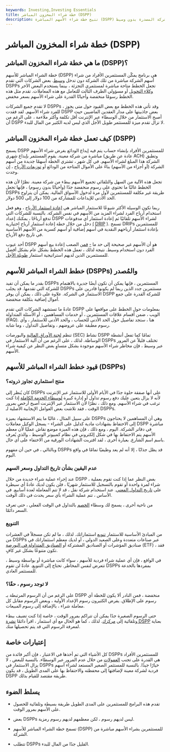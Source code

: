 ```yaml
---
keywords: Investing,Investing Essentials
title: خطة شراء المخزون المباشر (DSPP)
description: تتيح خطة شراء الأسهم المباشرة (DSPP) للمستثمرين الأفراد شراء الأسهم مباشرة من الشركة المصدرة بدون وسيط.
---
```


# خطة شراء المخزون المباشر (DSPP)
## ما هي خطة شراء المخزون المباشر (DSPP)؟

خطة الشراء المباشر للأسهم (DSPP) هي برنامج يمكّن المستثمرين الأفراد من شراء أسهم الشركة مباشرة من تلك الشركة دون تدخل [وسيط](/broker). بعض الشركات التي تقدم DSPPs تجعل الخطط متاحة مباشرة لمستثمري التجزئة ، بينما يستخدم البعض الآخر [وكلاء التحويل](/transferagent) أو مسؤولي الطرف الثالث للتعامل مع هذه المعاملات. تقدم مثل هذه الخطط رسومًا منخفضة وأحيانًا القدرة على شراء الأسهم بسعر مخفض.

لا تقدم جميع الشركات DSPPs ، وقد تأتي هذه الخطط مع بعض القيود حول متى يجوز للفرد شراء الأسهم. لقد فقدت DSPP بعض جاذبيتها على مدار العقدين الماضيين حيث أصبح الاستثمار من خلال الوسطاء عبر الإنترنت أقل تكلفة وأكثر ملاءمة ، على الرغم من أن DSPP لا تزال تقدم ميزة للمستثمر طويل الأجل الذي ليس لديه الكثير من المال للبدء.

## كيف تعمل خطة شراء المخزون المباشر (DSPP)

يسمح DSPP للمستثمرين الأفراد بإنشاء حساب يتم فيه إيداع الودائع بغرض شراء الأسهم مباشرة من شركة معينة. يقوم المستثمر بإيداع شهري (عادة عن طريق ACH) وتطبق الشركة هذا المبلغ لشراء الأسهم. في كل شهر ، تشتري الخطة أسهمًا جديدة من أسهم الشركة (أو أجزاء من الأسهم) بناءً على الأموال المتاحة من الودائع أو [توزيعات الأرباح](/dividend) ، إن وجدت.

تجعل هذه الآلية من السهل والتلقائي تجميع الأسهم ببطء من شركة معينة. نظرًا لأن هذه الخطط غالبًا ما تحتوي على رسوم منخفضة جدًا (وأحيانًا بدون رسوم) ، فإنها تجعل DSPPs طريقة غير مكلفة للمستثمرين لأول مرة لدخول الأسواق المالية. يمكن أن يتراوح الحد الأدنى للإيداعات للمشاركة من 100 دولار إلى 500 دولار.

ربما تكون الوسيلة الأكثر شيوعًا للاستثمار المباشر هي [إعادة استثمار الأرباح](/reinvestment) ، وهو فعل استخدام أرباح الفرد لشراء المزيد من الأسهم في نفس الشركة. بالنسبة للشركات التي تدفع أرباحًا ، يمكنك إعداد DSPP لشراء الأسهم تلقائيًا ثم إعادة استثمار أي مدفوعات دخل من خلال خطة إعادة استثمار أرباح اختيارية [(](/dividendreinvestmentplan) [DRIP](/dividendreinvestmentplan) ). تسمح DRIPs للمستثمرين بإعادة استثمار أرباحهم النقدية في أسهم إضافية أو أسهم كسرية من الأسهم الأساسية في تاريخ دفع الأرباح.

أحد عيوب DSPP هو أن الأسهم غير صحيحة إلى حد ما [-](/illiquid) [فمن](/illiquid) الصعب إعادة بيع أسهم الفرد دون استخدام وسيط. نتيجة لذلك ، تعمل هذه الخطط بشكل عام بشكل أفضل للمستثمرين الذين لديهم استراتيجية استثمار [طويلة الأجل](/longterm).

## خطط الشراء المباشر للأسهم (DSPPs) والمُصدر

بقدر ما يمكن أن تفيد DSPPs المستثمرين ، فإنها يمكن أن تكون أيضًا جديرة بالاهتمام للشركة التي تقدمها. قد يجلب DSPPs مستثمرين جدد الذين ربما لم يكونوا قادرين على الاستثمار في الشركة. علاوة على ذلك ، يمكن أن يوفر DSPP للشركة القدرة على جمع أموال إضافية بتكلفة منخفضة.

عادةً ما تستشهد الشركات التي تقدم DSPP بمعلومات حول الخطط على مواقعها على الويب ، ضمن أقسام علاقات المستثمرين ، أو خدمات المساهمين ، أو الأسئلة المتداولة (FAQ). هنا ، ستجد تفاصيل حول الحد الأدنى للحساب ، والحد الأدنى للاستثمار ، وأي رسوم مطبقة على عروضهم ، وتفاصيل التداول ، وما شابه.

تنظم [لجنة الأوراق المالية](/sec) والبورصات (SEC) نشاط DSPP تمامًا كما تفعل أنشطة الوساطة. لذلك ، على الرغم من أن آلية الاستثمار في DSPPs تختلف قليلاً عن المرور عبر وسيط ، فإن مخاطر شراء الأسهم موجودة بشكل متساوٍ بغض النظر عن كيفية شراء الأسهم.

## قيود خطط الشراء المباشر للأسهم (DSPPs)

### منتج استثماري تجاوز ذروته؟

كان يُنظر إلى DSPPs على أنها صفقة حلوة جدًا في الأيام الأولى للاستثمار عبر الإنترنت لأنه لا يزال يتعين عليك دفع رسوم تداول أو إدارة كبيرة [لوسطاء الخدمة الكاملة](/fullservicebroker) إذا كنت ترغب في شراء الأسهم. ومع ذلك ، نظرًا لأن الاستثمار عبر الإنترنت أصبح أرخص بمرور الوقت ، فقد تلاشت بعض العوامل الإيجابية الأصلية لـ DSPPs.

على سبيل المثال ، غالبًا ما يتم الاستشهاد بميزة DSPPs وهي أن المساهمين لا يحتاجون إلى الاحتفاظ بشهادات مادية كدليل على الشراء - يسجل الوكيل معاملات DSPP مباشرة في دفاتر الشركة. اليوم ، ومع ذلك ، فإن هذه الميزة موضع نقاش عمليًا لأن معظم الأسهم يتم الاحتفاظ بها في شكل إلكتروني في نظام كمبيوتر الوسيط ، والذي يُعرف باسم اسم الشارع. بعبارة أخرى ، لقد اقتربت الشهادات الورقية من الاختفاء على أي حال.

وبالتالي ، في حين أن مفهوم DSPPs قد يظل جذابًا ، إلا أنه لم يعد وظيفيًا تمامًا في واقع اليوم.

### عدم اليقين بشأن تاريخ التداول وسعر السهم

عند إجراء عملية شراء جديدة من خلال DSPP ، بغض النظر عما إذا كنت تقوم بعملية شراء لمرة واحدة أو تقوم بالتسجيل للاستثمار شهريًا ، فلن يكون لديك عادةً أي سيطرة على [تاريخ التداول المعني](/tradedate). عند استخدام شركة نقل ، قد لا تتم المعاملة لعدة أسابيع. في الأساس ، تتم عملية الشراء بأي سعر يحدث في ذلك الوقت.

من ناحية أخرى ، يسمح لك وسطاء [الخصم](/discountbroker) بالتداول في الوقت الفعلي ، حتى تعرف السعر دائمًا.

### التنويع

من المبادئ الأساسية للاستثمار [تنويع](/diversification) استثماراتك. لذلك ، ما لم تكن مسجلاً في العشرات من DSPPs عبر صناعات متعددة وعلى الصعيد الدولي ، أو لديك معظم استثماراتك في صناديق المؤشرات أو الصناديق المشتركة أو [الصناديق المتداولة في البورصة](/etf) (ETF) ، فقد تكون متنوعًا بشكل غير كافٍ.

في الواقع ، فإن أي عملية شراء فردية للأسهم ، سواء كانت مباشرة أو بواسطة وسيط ، تتعرض لنفس المخاطر. تحتاج إلى التنويع. عادةً لن تقوم DSPPs بمفردها بالخدعة للمستثمر العادي.

### لا توجد رسوم ، حقًا؟

على الرغم من أن الرسوم المرتبطة بـ DSPP منخفضة ، فمن النادر ألا يكون للخطة أي رسوم على الإطلاق. يفرض الكثيرون رسوم الإعداد الأولية ، وبعض الرسوم مقابل كل معاملة شراء ، بالإضافة إلى رسوم المبيعات.

حتى الرسوم الصغيرة جدًا يمكن أن تتراكم بمرور الوقت ، خاصة إذا كنت تضيف ببطء وتلقائية إلى [مركزك](/position). لذلك ، كما هو الحال مع أي استثمار ، اقرأ دائمًا [نشرة DSPP](/prospectus) بعناية لمعرفة الرسوم التي قد يتم تحصيلها منك.

## إعتبارات خاصة

كل الأشياء التي تم أخذها في الاعتبار ، فإن أكبر فائدة من DSPPs للمستثمرين الأفراد هي القدرة على تجنب [العمولات](/commission) من خلال عدم المرور عبر الوسطاء. بالنسبة للبعض ، لا يزال الاستثمار في DSPPs خيارًا جيدًا. بالنسبة للمستثمر الصغير المستعد لشراء أسهم فردية لشركة معينة لإضافتها إلى محفظته والاحتفاظ بها على المدى الطويل ، قد يكون DSPP طريقة مقتصد للقيام بذلك.

## يسلط الضوء

- تقدم هذه البرامج للمستثمرين على المدى الطويل طريقة بسيطة وتلقائية للحصول على الأسهم بمرور الوقت.

- بعض DSPPs ليس لديهم رسوم ، لكن معظمهم لديهم رسوم رمزية.

- تسمح خطة الشراء المباشر للأسهم (DSPP) للمستثمرين بشراء الأسهم مباشرة من الشركة.

- تتطلب DSPPs القليل جدًا من المال للبدء.

